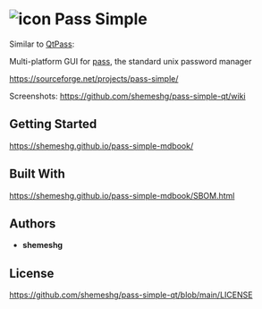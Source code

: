 # ![icon](https://github.com/shemeshg/pass-simple-qt/assets/8200598/9a5980e8-ca57-48c3-b816-986cbc7a2928) Pass Simple

Similar to [QtPass](https://github.com/IJHack/QtPass):

Multi-platform GUI for [pass](https://www.passwordstore.org/), the standard unix password manager

https://sourceforge.net/projects/pass-simple/

Screenshots: https://github.com/shemeshg/pass-simple-qt/wiki

## Getting Started

<https://shemeshg.github.io/pass-simple-mdbook/>

## Built With

<https://shemeshg.github.io/pass-simple-mdbook/SBOM.html>

## Authors

- **shemeshg**

## License

<https://github.com/shemeshg/pass-simple-qt/blob/main/LICENSE>

